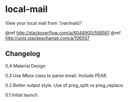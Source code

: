 local-mail
==========

View your local mail from '/var/mail/<user-name>/'

@ref	http://stackoverflow.com/a/6044900/558561
@ref	http://unix.stackexchange.com/a/106507

## Changelog ##

0.4
Material Design

0.3
Use Mbox class to parse email.
Include PEAR.

0.2
Better output style. Use of preg_split vs preg_replace.

0.1
Initial launch.